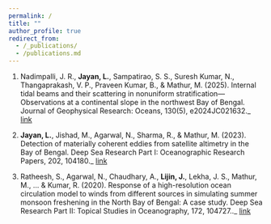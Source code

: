 ```yaml
---
permalink: /
title: ""
author_profile: true
redirect_from: 
  - /_publications/
  - /publications.md
---
```


1. Nadimpalli, J. R., **Jayan, L.**, Sampatirao, S. S., Suresh Kumar, N., Thangaprakash, V. P., Praveen Kumar, B., & Mathur, M. (2025). Internal tidal beams and their scattering in nonuniform stratification—Observations at a continental slope in the northwest Bay of Bengal. Journal of Geophysical Research: Oceans, 130(5), e2024JC021632._ [link]( https://doi.org/10.1029/2024JC021632)

2. **Jayan, L.**, Jishad, M., Agarwal, N., Sharma, R., & Mathur, M. (2023). Detection of materially coherent eddies from satellite altimetry in the Bay of Bengal. Deep Sea Research Part I: Oceanographic Research Papers, 202, 104180._ [link](https://doi.org/10.1016/j.dsr.2023.104180)

3. Ratheesh, S., Agarwal, N., Chaudhary, A., **Lijin, J.**, Lekha, J. S., Mathur, M., ... & Kumar, R. (2020). Response of a high-resolution ocean circulation model to winds from different sources in simulating summer monsoon freshening in the North Bay of Bengal: A case study. Deep Sea Research Part II: Topical Studies in Oceanography, 172, 104727.._ [link](https://doi.org/10.1016/j.dsr2.2019.104727)

